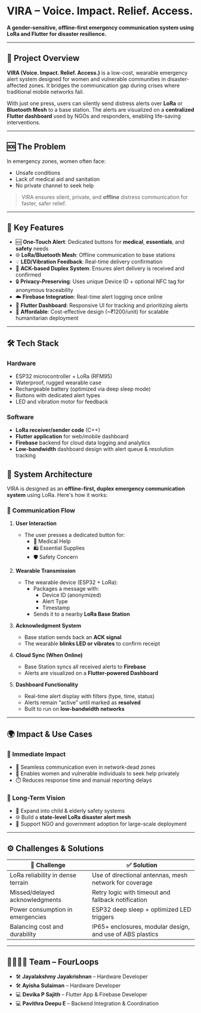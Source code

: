 # VIRA – Voice. Impact. Relief. Access.

**A gender-sensitive, offline-first emergency communication system using LoRa and Flutter for disaster resilience.**

---

## 📌 Project Overview

**VIRA (Voice. Impact. Relief. Access.)** is a low-cost, wearable emergency alert system designed for women and vulnerable communities in disaster-affected zones. It bridges the communication gap during crises where traditional mobile networks fail.

With just one press, users can silently send distress alerts over **LoRa** or **Bluetooth Mesh** to a base station. The alerts are visualized on a **centralized Flutter dashboard** used by NGOs and responders, enabling life-saving interventions.

---

## 🆘 The Problem

In emergency zones, women often face:

- Unsafe conditions  
- Lack of medical aid and sanitation  
- No private channel to seek help

> VIRA ensures silent, private, and **offline** distress communication for faster, safer relief.

---

## 🎯 Key Features

- 🆘 **One-Touch Alert**: Dedicated buttons for **medical**, **essentials**, and **safety** needs  
- 🌐 **LoRa/Bluetooth Mesh**: Offline communication to base stations  
- 💡 **LED/Vibration Feedback**: Real-time delivery confirmation  
- 🔁 **ACK-based Duplex System**: Ensures alert delivery is received and confirmed  
- 🔒 **Privacy-Preserving**: Uses unique Device ID + optional NFC tag for anonymous traceability  
- ☁️ **Firebase Integration**: Real-time alert logging once online  
- 📱 **Flutter Dashboard**: Responsive UI for tracking and prioritizing alerts  
- 💸 **Affordable**: Cost-effective design (~₹1200/unit) for scalable humanitarian deployment  

---

## 🛠️ Tech Stack

### Hardware
- ESP32 microcontroller + LoRa (RFM95)
- Waterproof, rugged wearable case
- Rechargeable battery (optimized via deep sleep mode)
- Buttons with dedicated alert types
- LED and vibration motor for feedback

### Software
- **LoRa receiver/sender code** (C++)
- **Flutter application** for web/mobile dashboard
- **Firebase** backend for cloud data logging and analytics
- **Low-bandwidth** dashboard design with alert queue & resolution tracking

## 🧪 System Architecture

VIRA is designed as an **offline-first, duplex emergency communication system** using LoRa. Here's how it works:

### 📶 Communication Flow

1. **User Interaction**  
   - The user presses a dedicated button for:
     - 🏥 Medical Help  
     - 🛍️ Essential Supplies  
     - 🛡️ Safety Concern  

2. **Wearable Transmission**  
   - The wearable device (ESP32 + LoRa):
     - Packages a message with:
       - Device ID (anonymized)
       - Alert Type
       - Timestamp  
     - Sends it to a nearby **LoRa Base Station**

3. **Acknowledgment System**  
   - Base station sends back an **ACK signal**
   - The wearable **blinks LED or vibrates** to confirm receipt

4. **Cloud Sync (When Online)**  
   - Base Station syncs all received alerts to **Firebase**
   - Alerts are visualized on a **Flutter-powered Dashboard**

5. **Dashboard Functionality**  
   - Real-time alert display with filters (type, time, status)
   - Alerts remain “active” until marked as **resolved**
   - Built to run on **low-bandwidth networks**

---

## 🌍 Impact & Use Cases

### 🎯 Immediate Impact
- 📡 Seamless communication even in network-dead zones
- 🧕 Enables women and vulnerable individuals to seek help privately
- ⏱️ Reduces response time and manual reporting delays

### 🔭 Long-Term Vision
- 🔄 Expand into child & elderly safety systems
- 🌐 Build a **state-level LoRa disaster alert mesh**
- 🏥 Support NGO and government adoption for large-scale deployment

---

## ⚙️ Challenges & Solutions

| 🧩 Challenge                         | ✅ Solution                                                   |
|-------------------------------------|---------------------------------------------------------------|
| LoRa reliability in dense terrain   | Use of directional antennas, mesh network for coverage        |
| Missed/delayed acknowledgments      | Retry logic with timeout and fallback notification            |
| Power consumption in emergencies    | ESP32 deep sleep + optimized LED triggers                     |
| Balancing cost and durability       | IP65+ enclosures, modular design, and use of ABS plastics      |

---

## 👨‍👩‍👧‍👦 Team – FourLoops

- 🛠️ **Jayalakshmy Jayakrishnan** – Hardware Developer  
- 🛠️ **Ayisha Sulaiman** – Hardware Developer  
- 💻 **Devika P Sajith** – Flutter App & Firebase Developer  
- 💻 **Pavithra Deepu E** – Backend Integration & Coordination  


